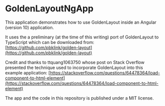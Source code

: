 # GoldenLayoutNgApp

This application demonstrates how to use GoldenLayout inside an Angular (version 10) application.

It uses the a preliminary (at the time of this writing) port of GoldenLayout to TypeScript which can be downloaded from:
  [https://github.com/pbklink/golden-layout](https://github.com/pbklink/golden-layout)

Credit and thanks to ttquang1063750 whose post on Stack Overflow presented the technique used to incorporate GoldenLayout into this example application:
  [https://stackoverflow.com/questions/64478364/load-component-to-html-element](https://stackoverflow.com/questions/64478364/load-component-to-html-element)

The app and the code in this repository is published under a MIT license.
